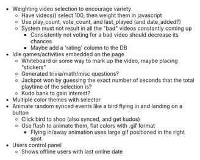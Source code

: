 - Weighting video selection to encourage variety
    - Have videos() select 100, then weight them in javascript
    - Use play_count, vote_count, and last_played (and date_added?)
    - System must not result in all the "bad" videos constantly coming up
        - Consistently not voting for a bad video should decrease its chances
        - Maybe add a 'rating' column to the DB
- Idle games/activities embedded on the page
    - Whiteboard or some way to mark up the video, maybe placing "stickers"
    - Generated trivia/math/misc questions?
    - Jackpot won by guessing the exact number of seconds that the total playtime of the selection is?
    - Kudo bank to gain interest?
- Multiple color themes with selector
- Animate random synced events like a bird flying in and landing on a button
    - Click bird to shoo (also synced, and get kudos)
    - Use flash to animate them, flat colors with .gif format
        - Flying in/away animation uses large gif positioned in the right spot
- Users control panel
    - Shows offline users with last online date